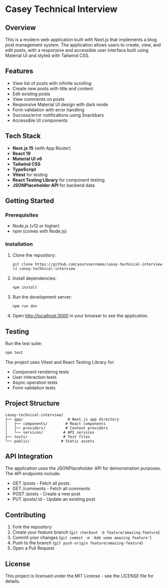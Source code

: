 # Casey Technical Interview

## Overview

This is a modern web application built with Next.js that implements a blog post management system. The application allows users to create, view, and edit posts, with a responsive and accessible user interface built using Material UI and styled with Tailwind CSS.

## Features

- View list of posts with infinite scrolling
- Create new posts with title and content
- Edit existing posts
- View comments on posts
- Responsive Material UI design with dark mode
- Form validation with error handling
- Success/error notifications using Snackbars
- Accessible UI components

## Tech Stack

- **Next.js 15** (with App Router)
- **React 19**
- **Material UI v6**
- **Tailwind CSS**
- **TypeScript**
- **Vitest** for testing
- **React Testing Library** for component testing
- **JSONPlaceholder API** for backend data

## Getting Started

### Prerequisites

- Node.js (v12 or higher)
- npm (comes with Node.js)

### Installation

1. Clone the repository:
   ```bash
   git clone https://github.com/yourusername/casey-technical-interview.git
   cd casey-technical-interview
   ```

2. Install dependencies:
   ```bash
   npm install
   ```

3. Run the development server:
   ```bash
   npm run dev
   ```

4. Open [http://localhost:3000](http://localhost:3000) in your browser to see the application.

## Testing

Run the test suite:
```bash
npm test
```

The project uses Vitest and React Testing Library for:
- Component rendering tests
- User interaction tests
- Async operation tests
- Form validation tests

## Project Structure

```
casey-technical-interview/
├── app/                    # Next.js app directory
│   ├── components/        # React components
│   ├── providers/         # Context providers
│   └── services/         # API services
├── tests/                # Test files
└── public/              # Static assets
```

## API Integration

The application uses the JSONPlaceholder API for demonstration purposes. The API endpoints include:
- GET /posts - Fetch all posts
- GET /comments - Fetch all comments
- POST /posts - Create a new post
- PUT /posts/:id - Update an existing post

## Contributing

1. Fork the repository
2. Create your feature branch (`git checkout -b feature/amazing-feature`)
3. Commit your changes (`git commit -m 'Add some amazing feature'`)
4. Push to the branch (`git push origin feature/amazing-feature`)
5. Open a Pull Request

## License

This project is licensed under the MIT License - see the LICENSE file for details.
